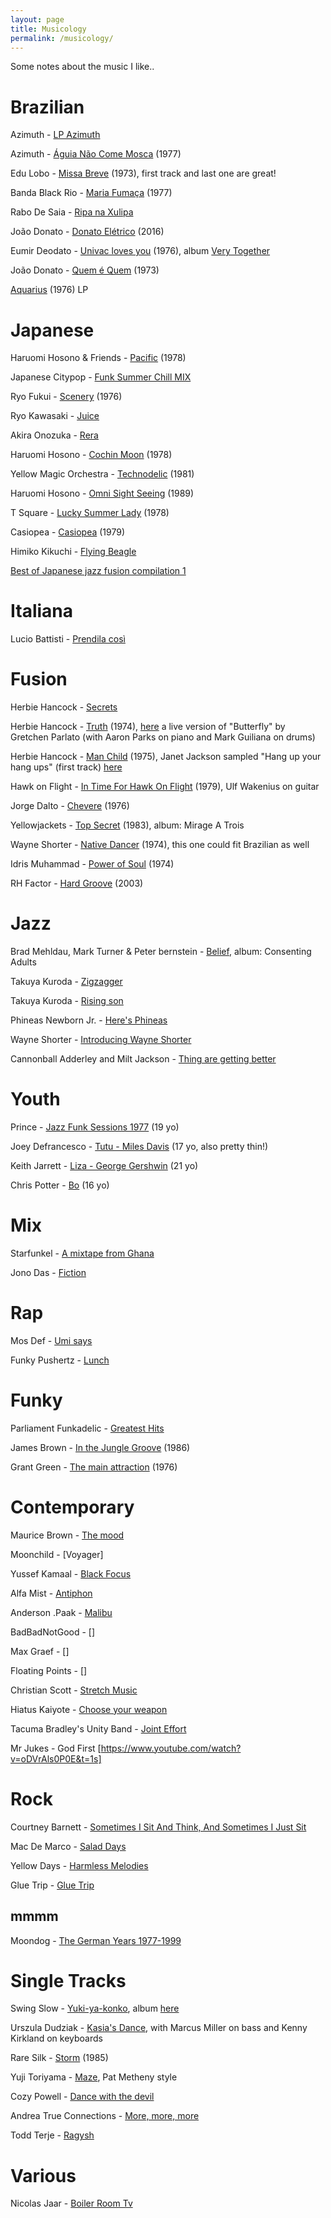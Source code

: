 ```yaml
---
layout: page
title: Musicology
permalink: /musicology/
---
```


Some notes about the music I like..

# Brazilian
Azimuth - [LP Azimuth](https://www.youtube.com/watch?v=m6PxI_-MowE)

Azimuth - [Águia Não Come Mosca](https://www.youtube.com/watch?v=HADCBUVaFqw) (1977)

Edu Lobo - [Missa Breve](https://www.youtube.com/watch?v=RaFavdaZisM) (1973), first track and last one are great!

Banda Black Rio - [Maria Fumaça](https://www.youtube.com/watch?v=O6RQnyDS9xg) (1977)

Rabo De Saia - [Ripa na Xulipa](https://www.youtube.com/watch?v=61QzoFaYDQY)

João Donato - [Donato Elétrico](https://www.youtube.com/watch?v=SGK4BpUBAnY) (2016)

Eumir Deodato - [Univac loves you](https://www.youtube.com/watch?v=2QVdJ43VK_Q) (1976), album [Very Together](https://www.youtube.com/watch?v=MeAM0tvEg-s&t=30s)

João Donato - [Quem é Quem](https://www.youtube.com/watch?v=1jcnsaXnTRk) (1973)

[Aquarius](https://www.youtube.com/watch?v=qk9Hlyl2h-U) (1976) LP

# Japanese
Haruomi Hosono & Friends - [Pacific](https://www.youtube.com/watch?v=dSCwoYcp0IY) (1978)

Japanese Citypop - [Funk Summer Chill MIX](https://www.youtube.com/watch?v=VRXG0TrgOSY&t=1741s)

Ryo Fukui - [Scenery](https://www.youtube.com/watch?v=Hrr3dp7zRQY) (1976)

Ryo Kawasaki - [Juice](https://www.youtube.com/watch?v=bdQ7437z0A4)

Akira Onozuka - [Rera](https://www.youtube.com/watch?v=O_h9nd6im-I)

Haruomi Hosono - [Cochin Moon](https://www.youtube.com/watch?v=iM_9aalKOQk) (1978)

Yellow Magic Orchestra - [Technodelic](https://www.youtube.com/watch?v=XeVO5_qoyfY)  (1981)

Haruomi Hosono - [Omni Sight Seeing](https://www.youtube.com/watch?v=-22NysUDulc&t=291s) (1989)

T Square - [Lucky Summer Lady](https://www.youtube.com/watch?v=T8Wsy8oF9UA) (1978)

Casiopea - [Casiopea](https://www.youtube.com/watch?v=vKOekWuzk3o) (1979)

Himiko Kikuchi - [Flying Beagle](https://www.youtube.com/watch?v=zCSvGZiN784&t=2178s)

[Best of Japanese jazz fusion compilation 1](https://www.youtube.com/watch?v=zvoNHP5yIu4)

# Italiana

Lucio Battisti - [Prendila così](https://www.youtube.com/watch?v=ND0RtdvZZ_U)

# Fusion
Herbie Hancock - [Secrets](https://www.youtube.com/watch?v=gMdJzUVHRwU)

Herbie Hancock - [Truth](https://www.youtube.com/watch?v=hShkZ-Q4qzQ) (1974), [here](https://www.youtube.com/watch?v=lOVvOdmbwbo) a live version of "Butterfly" by Gretchen Parlato (with Aaron Parks on piano and Mark Guiliana on drums)

Herbie Hancock - [Man Child](https://www.youtube.com/watch?v=TikRSpQDr6I) (1975), Janet Jackson sampled "Hang up your hang ups" (first track) [here](https://www.youtube.com/watch?v=g_GpU5agvYQ)

Hawk on Flight - [In Time For Hawk On Flight](https://open.spotify.com/album/5rYU0bnRczczp2UkL1Wcyv) (1979), Ulf Wakenius on guitar

Jorge Dalto - [Chevere](https://www.youtube.com/watch?v=Yni3GOQJ1UA) (1976)

Yellowjackets - [Top Secret](https://www.youtube.com/watch?v=Aej5YiWW4Q8) (1983), album: Mirage A Trois

Wayne Shorter - [Native Dancer](https://www.youtube.com/watch?v=GTAIjxoSKLk) (1974), this one could fit Brazilian as well

Idris Muhammad - [Power of Soul](https://www.youtube.com/watch?v=0mEGcz_n5OU) (1974)

RH Factor - [Hard Groove](https://www.youtube.com/watch?v=ZjrI16qeE_A) (2003)

# Jazz

Brad Mehldau, Mark Turner & Peter bernstein - [Belief](https://www.youtube.com/watch?v=xhiVB5SBvHs), album: Consenting Adults

Takuya Kuroda - [Zigzagger](https://www.youtube.com/watch?v=H5tr4cgCHfY)

Takuya Kuroda - [Rising son](https://www.youtube.com/watch?v=spH_3GV6YsY)

Phineas Newborn Jr. - [Here's Phineas](https://www.youtube.com/watch?v=U-gfm81dDgA)

Wayne Shorter - [Introducing Wayne Shorter](https://www.youtube.com/watch?v=mfNcmBoqD70)

Cannonball Adderley and Milt Jackson - [Thing are getting better](https://www.youtube.com/watch?v=MA9SgwdHon0)

# Youth
Prince - [Jazz Funk Sessions 1977](https://www.youtube.com/watch?v=YQKl870Sm_g) (19 yo)

Joey Defrancesco - [Tutu - Miles Davis](https://www.youtube.com/watch?v=7KdZPFyXq5Y) (17 yo, also pretty thin!)

Keith Jarrett - [Liza - George Gershwin](https://www.youtube.com/watch?v=jD2a3mo8z5M) (21 yo)

Chris Potter - [Bo](https://www.youtube.com/watch?v=wLBTWzR2rQQ&feature=youtu.be) (16 yo)

# Mix
Starfunkel - [A mixtape from Ghana](https://www.youtube.com/watch?v=ITurXyhdQxY)

Jono Das - [Fiction](https://www.youtube.com/watch?v=L1O-IaBINDc)

# Rap
Mos Def - [Umi says](https://www.youtube.com/watch?v=Pyp3vha8PNw)

Funky Pushertz - [Lunch](https://www.youtube.com/watch?v=KJwRqBS5ZvA)

# Funky
Parliament Funkadelic - [Greatest Hits](https://www.youtube.com/watch?v=WPOexuFLJ8c)

James Brown - [In the Jungle Groove](https://www.youtube.com/watch?v=eHG1z6fvX8o) (1986)

Grant Green - [The main attraction](https://www.youtube.com/watch?v=Qq1wJka_saA) (1976)

# Contemporary

Maurice Brown - [The mood](https://www.youtube.com/watch?v=f39Uqx6efek)

Moonchild - [Voyager]

Yussef Kamaal - [Black Focus](https://www.youtube.com/watch?v=4D8YPDdsxYU)

Alfa Mist - [Antiphon](https://www.youtube.com/watch?v=BVO_R8uvMhE)

Anderson .Paak - [Malibu](https://www.youtube.com/watch?v=IROfKBoVtTg)

BadBadNotGood - []

Max Graef - []

Floating Points - []

Christian Scott - [Stretch Music](https://www.youtube.com/watch?v=fuGc7YvQzeM)

Hiatus Kaiyote - [Choose your weapon](https://www.youtube.com/watch?v=9k2KIocsdEQ)

Tacuma Bradley's Unity Band - [Joint Effort](https://www.youtube.com/watch?v=EFDXHrGGdS4&t=2307s)

Mr Jukes - God First [https://www.youtube.com/watch?v=oDVrAls0P0E&t=1s]

# Rock

Courtney Barnett - [Sometimes I Sit And Think, And Sometimes I Just Sit](https://www.youtube.com/watch?v=k2sW53Hjo30)

Mac De Marco - [Salad Days](https://www.youtube.com/watch?v=0HQqXllXpfQ)

Yellow Days - [Harmless Melodies](https://www.youtube.com/watch?v=AejUtBNzyOI)

Glue Trip - [Glue Trip](https://www.youtube.com/watch?v=NwnV7-Y8gYU)

## mmmm

Moondog - [The German Years 1977-1999](https://www.youtube.com/watch?v=3AdPl5xIAvE)

# Single Tracks 
Swing Slow - [Yuki-ya-konko](https://www.youtube.com/watch?v=mPsJXfB7yTk), album [here](https://www.youtube.com/watch?v=06HcFuiHWZ4)

Urszula Dudziak - [Kasia's Dance](https://www.youtube.com/watch?v=12ptpdfTMF8), with Marcus Miller on bass and Kenny Kirkland on keyboards

Rare Silk - [Storm](https://www.youtube.com/watch?v=AQZESJ2Pga8) (1985)

Yuji Toriyama - [Maze](https://www.youtube.com/watch?v=VkNvRqAMbMw), Pat Metheny style

Cozy Powell - [Dance with the devil](https://www.youtube.com/watch?v=IYB7lD6chwc)

Andrea True Connections - [More, more, more](https://www.youtube.com/watch?v=RlJGrIyt-X8)

Todd Terje - [Ragysh](https://www.youtube.com/watch?v=1DwUYCrY1_0)

# Various

Nicolas Jaar - [Boiler Room Tv](https://boilerroom.tv/recording/transition/?utm_source=facebook.com&utm_medium=referral)
